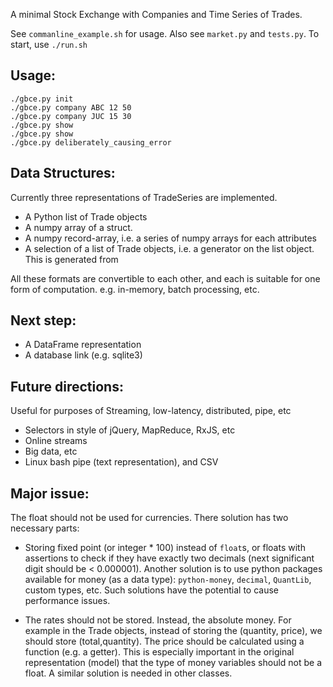 A minimal Stock Exchange with Companies and Time Series of Trades.

See `commanline_example.sh` for usage.
Also see `market.py` and `tests.py`. To start, use `./run.sh`

## Usage:
```
./gbce.py init
./gbce.py company ABC 12 50 
./gbce.py company JUC 15 30 
./gbce.py show
./gbce.py show
./gbce.py deliberately_causing_error
```

## Data Structures:
Currently three representations of TradeSeries are implemented.

* A Python list of Trade objects
* A numpy array of a struct. 
* A numpy record-array, i.e. a series of numpy arrays for each attributes
* A selection of a list of Trade objects, i.e. a generator on the list object. This is generated from 

All these formats are convertible to each other, and each is suitable for one form of computation. e.g. in-memory, batch processing, etc.

## Next step:
* A DataFrame representation
* A database link (e.g. sqlite3)

## Future directions:
 
Useful for purposes of Streaming, low-latency, distributed, pipe, etc

* Selectors in style of jQuery, MapReduce, RxJS, etc 
* Online streams
* Big data, etc
* Linux bash pipe (text representation), and CSV

## Major issue:
The float should not be used for currencies. There solution has two necessary parts:

* Storing fixed point (or integer * 100) instead of `float`s, or floats with assertions to check if they have exactly two decimals (next significant digit should be < 0.000001). Another solution is to use python packages available for money (as a data type): `python-money`, `decimal`, `QuantLib`, custom types, etc. Such solutions have the potential to cause performance issues.

* The rates should not be stored. Instead, the absolute money. For example in the Trade objects, instead of storing the (quantity, price), we should store (total,quantity). The price should be calculated using a function (e.g. a getter). This is especially important in the original representation (model) that the type of money variables should not be a float.
A similar solution is needed in other classes.
